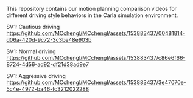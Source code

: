 This repository contains our motion planning comparison videos for different driving style behaviors in the Carla simulation environment.

SV1: Cautious driving
https://github.com/MCchengl/MCchengl/assets/153883437/00481814-d06a-420d-9c72-3c3be48e903b


SV1: Normal driving
https://github.com/MCchengl/MCchengl/assets/153883437/c86e6f66-8724-4d56-ad92-df21d38ad9e7


SV1: Aggressive driving
https://github.com/MCchengl/MCchengl/assets/153883437/3e47070e-5c4e-4972-ba46-fc3212022288

